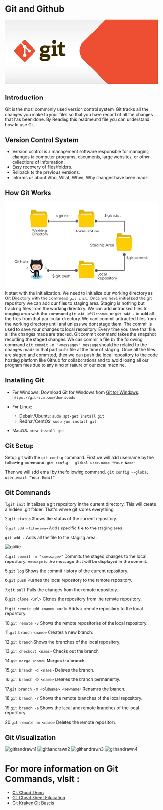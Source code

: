 
# Git and Github
![gitandgithub](static/gitbanner.jpeg)
## Introduction

Git is the most commonly used version control system. Git tracks all the changes you make to your files so that you have record of all the changes that has been done. By Reading this readme.md file you can understand how to use Git.

## Version Control System

- Version control is a management software responsible for managing changes to computer programs, documents, large websites, or other collections of information.
- Easy recovery of files/folders.
- Rollback to the previous versions.
- Informs us about Who, What, When, Why changes have been made.

## How Git Works
![gitwork](static/gitwork.jpg)
It start with the Initialization. We need to initialize our working directory as Git Directory with the command ```git init```. Once we have initialized the git repository we can add our files to staging area. Staging is nothing but tracking files from the working directory. We can add untracked files to staging area with the command ```git add <filename>``` or ```git add .``` to add all the files from that particular directory. We cant commit untracked files from the working directory until and unless we dont stage them. The commit is used to save your changes to local repository. Every time you save that file, all the changes made are tracked. Git commit command takes the snapshot recording the staged changes. We can commit a file by the following command ```git commit -m "<message>"```, ```message``` should be related to the changes made in that particular file at the time of staging. Once all the files are staged and commited, then we can push the local repository to the code hosting platform like Github for collaborations and to avoid losing all our program files due to any kind of failure of our local machine.

## Installing Git

- For Windows:
Download Git for Windows from [Git for Windows](https://gitforwindows.org/).
    ```https://git-scm.com/downloads```

- For Linux:
    - Debain/Ubuntu:
        ```sudo apt-get install git```
    - Redhat/CentOS:
        ```sudo yum install git```
    
- MacOS:
    ```brew install git```

## Git Setup

Setup git with the ```git config``` command.
First we will add username by the following command.
```git config --global user.name "Your Name"```

Then we will add email by the following command.
```git config --global user.email "Your Email"```


## Git Commands

1.```git init```
    Initializes a git repository in the current directory.
    This will create a hidden .git folder.
    That's where git stores everything.

2.```git status```
    Shows the status of the current repository.

3.```git add <filename>```
    Adds specific file to the staging area.

```git add .```
    Adds all the file to the staging area.

![gitlife](static/status_of_files.png)

4.```git commit -m "<message>"```
    Commits the staged changes to the local repository.
    ```message``` is the message that will be displayed in the commit.

5.```git log```
    Shows the commit history of the current repository.

6.```git push```
    Pushes the local repository to the remote repository.

7.```git pull```
    Pulls the changes from the remote repository.

8.```git clone <url>```
    Clones the repository from the remote repository.

9.```git remote add <name> <url>```
    Adds a remote repository to the local repository.

10.```git remote -v```
    Shows the remote repositories of the local repository.

11.```git branch <name>```
    Creates a new branch.

12.```git branch```
    Shows the branches of the local repository.

13.```git checkout <name>```
    Checks out the branch.

14.```git merge <name>```
    Merges the branch.

15.```git branch -d <name>```
    Deletes the branch.

16.```git branch -D <name>```
    Deletes the branch permanently.

17.```git branch -m <oldname> <newname>```
    Renames the branch.

18.```git branch -r```
    Shows the remote branches of the local repository.

19.```git branch -a```
    Shows the local and remote branches of the local repository.

20.```git remote rm <name>```
    Deletes the remote repository.

## Git Visualization
![githandrawn1](static/githandrawn1.png)
![githandrawn2](static/githandrawn2.png)
![githandrawn3](static/githandrawn3.png)
![githandrawn4](static/githandrawn4.png)



# For more information on Git Commands, visit :
- [Git Cheat Sheet](https://git-scm.com/book/en/v2/Getting-Started-Installing-Git)
- [Git Cheat Sheet Education](static/git-cheat-sheet-education.pdf)
- [Git Kraken Git Bascis](static/git-kraken-git-bascis.pdf)

